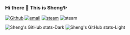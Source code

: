 ### Hi there 👋 This is Sheng✨
 
[![Github](https://img.shields.io/badge/-Github-000?style=flat&logo=Github&logoColor=white)](https://github.com/ss-Zhong)
[![email](https://img.shields.io/badge/-email-c14438?style=flat&logo=Gmail&logoColor=white)](mailto:shengzhong@hust.edu.cn)
[![steam](https://img.shields.io/badge/-Steam-144c87?style=flat&logo=Steam&logoColor=white)](https://steamcommunity.com/id/15307155035)
![steam](https://badges.pufler.dev/visits/ss-Zhong/ss-Zhong?label=visits&color=c14438&logoColor=c14438)

![Sheng's GitHub stats-Dark](https://github-readme-stats.vercel.app/api?username=ss-Zhong&show_icons=true&theme=tokyonight#gh-dark-mode-only)
![Sheng's GitHub stats-Light](https://github-readme-stats.vercel.app/api?username=ss-Zhong&show_icons=true&theme=default#gh-light-mode-only)
